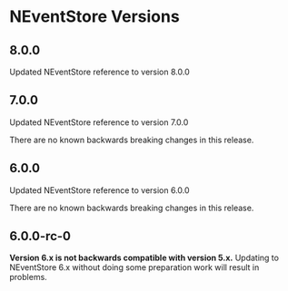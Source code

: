 # NEventStore Versions

## 8.0.0

Updated NEventStore reference to version 8.0.0

## 7.0.0

Updated NEventStore reference to version 7.0.0

There are no known backwards breaking changes in this release.

## 6.0.0

Updated NEventStore reference to version 6.0.0

There are no known backwards breaking changes in this release.

## 6.0.0-rc-0

__Version 6.x is not backwards compatible with version 5.x.__ Updating to NEventStore 6.x without doing some preparation work will result in problems.
